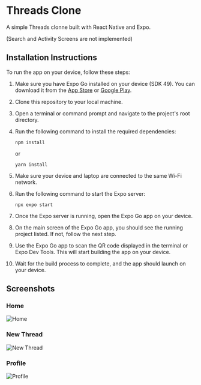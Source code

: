 # Threads Clone

A simple Threads clonne built with React Native and Expo.

(Search and Activity Screens are not implemented)

## Installation Instructions

To run the app on your device, follow these steps:

1. Make sure you have Expo Go installed on your device (SDK 49). You can download it from the [App Store](https://apps.apple.com/us/app/expo-go/id982107779) or [Google Play](https://play.google.com/store/apps/details?id=host.exp.exponent&hl=en&gl=US).

2. Clone this repository to your local machine.

3. Open a terminal or command prompt and navigate to the project's root directory.

4. Run the following command to install the required dependencies:
   ```shell
   npm install
   ```
   or
   ```shell
   yarn install
   ```

5. Make sure your device and laptop are connected to the same Wi-Fi network.

6. Run the following command to start the Expo server:
   ```shell
   npx expo start
   ```

7. Once the Expo server is running, open the Expo Go app on your device.

8. On the main screen of the Expo Go app, you should see the running project listed. If not, follow the next step.

9. Use the Expo Go app to scan the QR code displayed in the terminal or Expo Dev Tools. This will start building the app on your device.

10. Wait for the build process to complete, and the app should launch on your device.

## Screenshots
### Home
![Home](assets/screenshots/home.png)

### New Thread
![New Thread](assets/screenshots/newthread.png)

### Profile
![Profile](assets/screenshots/profile.png)
